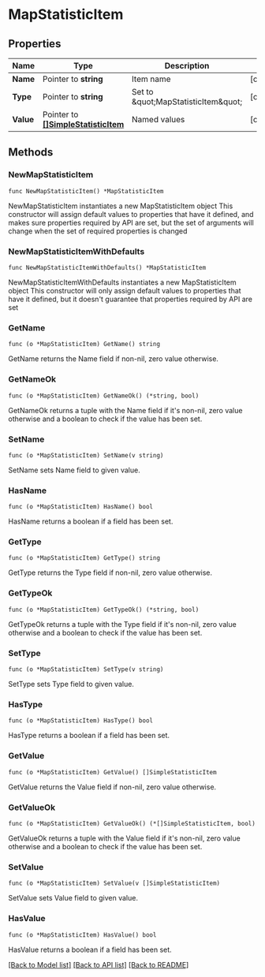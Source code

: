 # MapStatisticItem

## Properties

Name | Type | Description | Notes
------------ | ------------- | ------------- | -------------
**Name** | Pointer to **string** | Item name | [optional] 
**Type** | Pointer to **string** | Set to \&quot;MapStatisticItem\&quot; | [optional] 
**Value** | Pointer to [**[]SimpleStatisticItem**](SimpleStatisticItem.md) | Named values | [optional] 

## Methods

### NewMapStatisticItem

`func NewMapStatisticItem() *MapStatisticItem`

NewMapStatisticItem instantiates a new MapStatisticItem object
This constructor will assign default values to properties that have it defined,
and makes sure properties required by API are set, but the set of arguments
will change when the set of required properties is changed

### NewMapStatisticItemWithDefaults

`func NewMapStatisticItemWithDefaults() *MapStatisticItem`

NewMapStatisticItemWithDefaults instantiates a new MapStatisticItem object
This constructor will only assign default values to properties that have it defined,
but it doesn't guarantee that properties required by API are set

### GetName

`func (o *MapStatisticItem) GetName() string`

GetName returns the Name field if non-nil, zero value otherwise.

### GetNameOk

`func (o *MapStatisticItem) GetNameOk() (*string, bool)`

GetNameOk returns a tuple with the Name field if it's non-nil, zero value otherwise
and a boolean to check if the value has been set.

### SetName

`func (o *MapStatisticItem) SetName(v string)`

SetName sets Name field to given value.

### HasName

`func (o *MapStatisticItem) HasName() bool`

HasName returns a boolean if a field has been set.

### GetType

`func (o *MapStatisticItem) GetType() string`

GetType returns the Type field if non-nil, zero value otherwise.

### GetTypeOk

`func (o *MapStatisticItem) GetTypeOk() (*string, bool)`

GetTypeOk returns a tuple with the Type field if it's non-nil, zero value otherwise
and a boolean to check if the value has been set.

### SetType

`func (o *MapStatisticItem) SetType(v string)`

SetType sets Type field to given value.

### HasType

`func (o *MapStatisticItem) HasType() bool`

HasType returns a boolean if a field has been set.

### GetValue

`func (o *MapStatisticItem) GetValue() []SimpleStatisticItem`

GetValue returns the Value field if non-nil, zero value otherwise.

### GetValueOk

`func (o *MapStatisticItem) GetValueOk() (*[]SimpleStatisticItem, bool)`

GetValueOk returns a tuple with the Value field if it's non-nil, zero value otherwise
and a boolean to check if the value has been set.

### SetValue

`func (o *MapStatisticItem) SetValue(v []SimpleStatisticItem)`

SetValue sets Value field to given value.

### HasValue

`func (o *MapStatisticItem) HasValue() bool`

HasValue returns a boolean if a field has been set.


[[Back to Model list]](../README.md#documentation-for-models) [[Back to API list]](../README.md#documentation-for-api-endpoints) [[Back to README]](../README.md)



